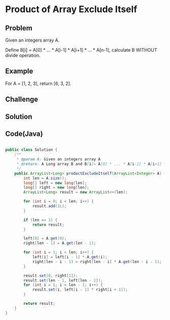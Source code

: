 Product of Array Exclude Itself 
===


Problem
-------

Given an integers array A.

Define B[i] = A[0] * ... * A[i-1] * A[i+1] * ... * A[n-1], calculate B WITHOUT divide operation.


Example
-------

For A = [1, 2, 3], return [6, 3, 2].

Challenge
---------

Solution
--------



Code(Java)
----------

```java

public class Solution {
    /**
     * @param A: Given an integers array A
     * @return: A Long array B and B[i]= A[0] * ... * A[i-1] * A[i+1] * ... * A[n-1]
     */
    public ArrayList<Long> productExcludeItself(ArrayList<Integer> A) {
        int len = A.size();
        long[] left = new long[len];
        long[] right = new long[len];
        ArrayList<Long> result = new ArrayList<>(len);

        for (int i = 0; i < len; i++) {
            result.add(1L);
        }

        if (len == 1) {
            return result;
        }

        left[0] = A.get(0);
        right[len - 1] = A.get(len - 1);

        for (int i = 1; i < len; i++) {
            left[i] = left[i - 1] * A.get(i);
            right[len - i - 1] = right[len - i] * A.get(len - i - 1);
        }

        result.set(0, right[1]);
        result.set(len - 1, left[len - 2]);
        for (int i = 1; i < len - 1; i++) {
            result.set(i, left[i - 1] * right[i + 1]);
        }

        return result;
    }
}


```